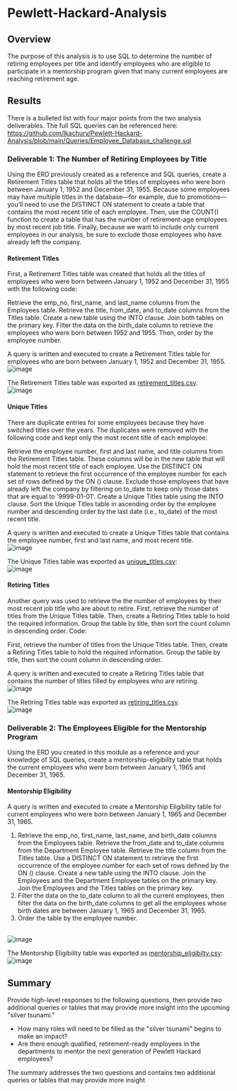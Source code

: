 # Pewlett-Hackard-Analysis

## Overview 
The purpose of this analysis is to use SQL to determine the number of retiring employees per title and identify employees who are eligible to participate in a mentorship program given that many current employees are reaching retirement age.


## Results
There is a bulleted list with four major points from the two analysis deliverables.
The full SQL queries can be referenced here: 
https://github.com/lkachury/Pewlett-Hackard-Analysis/blob/main/Queries/Employee_Database_challenge.sql

### Deliverable 1: The Number of Retiring Employees by Title
Using the ERD previously created as a reference and SQL queries, create a Retirement Titles table that holds all the titles of employees who were born between January 1, 1952 and December 31, 1955. Because some employees may have multiple titles in the database—for example, due to promotions—you’ll need to use the DISTINCT ON statement to create a table that contains the most recent title of each employee. Then, use the COUNT() function to create a table that has the number of retirement-age employees by most recent job title. Finally, because we want to include only current employees in our analysis, be sure to exclude those employees who have already left the company.

#### Retirement Titles
First, a Retirement Titles table was created that holds all the titles of employees who were born between January 1, 1952 and December 31, 1955 with the following code:

Retrieve the emp_no, first_name, and last_name columns from the Employees table.
Retrieve the title, from_date, and to_date columns from the Titles table.
Create a new table using the INTO clause.
Join both tables on the primary key.
Filter the data on the birth_date column to retrieve the employees who were born between 1952 and 1955. Then, order by the employee number.

A query is written and executed to create a Retirement Titles table for employees who are born between January 1, 1952 and December 31, 1955.
<br /> ![image](https://user-images.githubusercontent.com/108038989/184790961-91d2427b-a9e1-4ab8-bbee-7b660b6bbcde.png)

The Retirement Titles table was exported as [retirement_titles.csv](https://github.com/lkachury/Pewlett-Hackard-Analysis/blob/main/Data/retirement_titles.csv).
<br /> ![image](https://user-images.githubusercontent.com/108038989/184791268-82ada60b-54f1-4f48-9a32-ed0e313e4fc6.png)


#### Unique Titles
There are duplicate entries for some employees because they have switched titles over the years. The duplicates were removed with the following code and kept only the most recent title of each employee:

Retrieve the employee number, first and last name, and title columns from the Retirement Titles table.
These columns will be in the new table that will hold the most recent title of each employee.
Use the DISTINCT ON statement to retrieve the first occurrence of the employee number for each set of rows defined by the ON () clause.
Exclude those employees that have already left the company by filtering on to_date to keep only those dates that are equal to '9999-01-01'.
Create a Unique Titles table using the INTO clause.
Sort the Unique Titles table in ascending order by the employee number and descending order by the last date (i.e., to_date) of the most recent title.


A query is written and executed to create a Unique Titles table that contains the employee number, first and last name, and most recent title.
<br /> ![image](https://user-images.githubusercontent.com/108038989/184792430-b8f741ff-4b29-4cd3-8cc5-3abb88836f2b.png)

The Unique Titles table was exported as [unique_titles.csv](https://github.com/lkachury/Pewlett-Hackard-Analysis/blob/main/Data/unique_titles.csv):
<br /> ![image](https://user-images.githubusercontent.com/108038989/184792559-b9ca5202-b929-4384-9b5c-42158331169d.png)


#### Retiring Titles
Another query was used to retrieve the the number of employees by their most recent job title who are about to retire. First, retrieve the number of titles from the Unique Titles table. Then, create a Retiring Titles table to hold the required information. Group the table by title, then sort the count column in descending order.
Code: 

First, retrieve the number of titles from the Unique Titles table.
Then, create a Retiring Titles table to hold the required information.
Group the table by title, then sort the count column in descending order.

A query is written and executed to create a Retiring Titles table that contains the number of titles filled by employees who are retiring.
<br /> ![image](https://user-images.githubusercontent.com/108038989/184793673-e0097e8e-d132-4a6d-8bd0-bfe29a45784e.png)

The Retiring Titles table was exported as [retiring_titles.csv](https://github.com/lkachury/Pewlett-Hackard-Analysis/blob/main/Data/retiring_titles.csv).
<br /> ![image](https://user-images.githubusercontent.com/108038989/184793621-237db3c3-d0ff-4570-a456-d952e743acaf.png)

### Deliverable 2: The Employees Eligible for the Mentorship Program
Using the ERD you created in this module as a reference and your knowledge of SQL queries, create a mentorship-eligibility table that holds the current employees who were born between January 1, 1965 and December 31, 1965.

#### Mentorship Eligibility

A query is written and executed to create a Mentorship Eligibility table for current employees who were born between January 1, 1965 and December 31, 1965.
1. Retrieve the emp_no, first_name, last_name, and birth_date columns from the Employees table.
Retrieve the from_date and to_date columns from the Department Employee table.
Retrieve the title column from the Titles table.
Use a DISTINCT ON statement to retrieve the first occurrence of the employee number for each set of rows defined by the ON () clause.
Create a new table using the INTO clause.
Join the Employees and the Department Employee tables on the primary key.
Join the Employees and the Titles tables on the primary key.
8. Filter the data on the to_date column to all the current employees, then filter the data on the birth_date columns to get all the employees whose birth dates are between January 1, 1965 and December 31, 1965.
9. Order the table by the employee number.

<br /> ![image](https://user-images.githubusercontent.com/108038989/184796485-7e1d9829-fd27-430d-8d99-8ea2473b39ca.png)

The Mentorship Eligibility table was exported as [mentorship_eligibilty.csv](https://github.com/lkachury/Pewlett-Hackard-Analysis/blob/main/Data/mentorship_eligibility.csv):
<br /> ![image](https://user-images.githubusercontent.com/108038989/184796674-198b8afd-9f6d-42d8-99ea-9c2c0bfb241e.png)


## Summary
Provide high-level responses to the following questions, then provide two additional queries or tables that may provide more insight into the upcoming "silver tsunami."
- How many roles will need to be filled as the "silver tsunami" begins to make an impact?
- Are there enough qualified, retirement-ready employees in the departments to mentor the next generation of Pewlett Hackard employees?

The summary addresses the two questions and contains two additional queries or tables that may provide more insight
